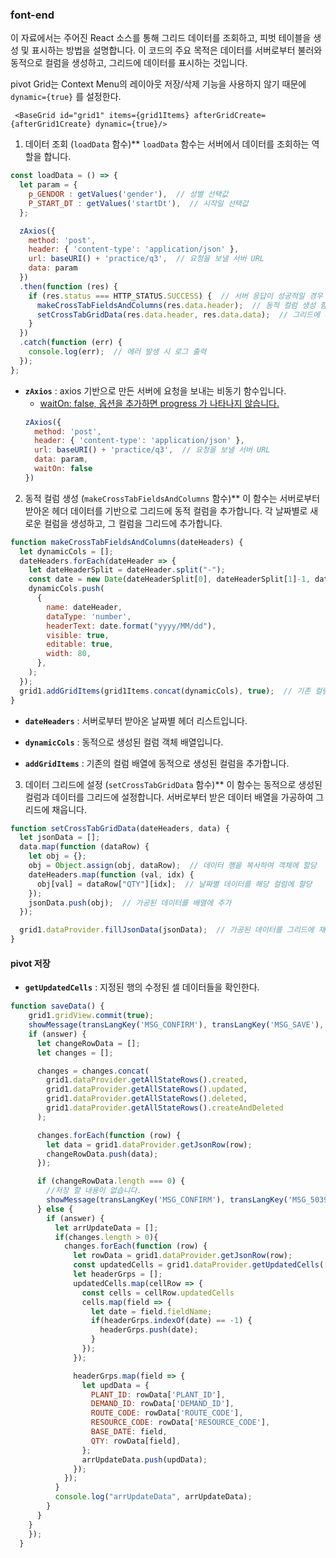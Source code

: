 ### font-end  

이 자료에서는 주어진 React 소스를 통해 그리드 데이터를 조회하고, 피벗 테이블을 생성 및 표시하는 방법을 설명합니다. 이 코드의 주요 목적은 데이터를 서버로부터 불러와 동적으로 컬럼을 생성하고, 그리드에 데이터를 표시하는 것입니다.

pivot Grid는 Context Menu의 레이아웃 저장/삭제 기능을 사용하지 않기 때문에 `dynamic={true}` 를 설정한다.
```
 <BaseGrid id="grid1" items={grid1Items} afterGridCreate={afterGrid1Create} dynamic={true}/>
```

1. 데이터 조회 (`loadData` 함수)** `loadData` 함수는 서버에서 데이터를 조회하는 역할을 합니다. 

```javascript
const loadData = () => {
  let param = {
    p_GENDOR : getValues('gender'),  // 성별 선택값
    P_START_DT : getValues('startDt'),  // 시작일 선택값
  };

  zAxios({
    method: 'post',
    header: { 'content-type': 'application/json' },
    url: baseURI() + 'practice/q3',  // 요청을 보낼 서버 URL
    data: param
  })
  .then(function (res) {
    if (res.status === HTTP_STATUS.SUCCESS) {  // 서버 응답이 성공적일 경우
      makeCrossTabFieldsAndColumns(res.data.header);  // 동적 컬럼 생성 함수 호출
      setCrossTabGridData(res.data.header, res.data.data);  // 그리드에 데이터 설정
    }
  })
  .catch(function (err) {
    console.log(err);  // 에러 발생 시 로그 출력
  });
};
```

- **`zAxios`** : axios 기반으로 만든 서버에 요청을 보내는 비동기 함수입니다.
  - <u>waitOn: false, 옵션을 추가하면 progress 가 나타나지 않습니다.</u>
  ```javascript
  zAxios({
    method: 'post',
    header: { 'content-type': 'application/json' },
    url: baseURI() + 'practice/q3',  // 요청을 보낼 서버 URL
    data: param,
    waitOn: false
  })
  ```
  
2. 동적 컬럼 생성 (`makeCrossTabFieldsAndColumns` 함수)** 
이 함수는 서버로부터 받아온 헤더 데이터를 기반으로 그리드에 동적 컬럼을 추가합니다. 각 날짜별로 새로운 컬럼을 생성하고, 그 컬럼을 그리드에 추가합니다.


```javascript
function makeCrossTabFieldsAndColumns(dateHeaders) {
  let dynamicCols = [];
  dateHeaders.forEach(dateHeader => {
    let dateHeaderSplit = dateHeader.split("-");
    const date = new Date(dateHeaderSplit[0], dateHeaderSplit[1]-1, dateHeaderSplit[2]);
    dynamicCols.push(
      { 
        name: dateHeader, 
        dataType: 'number',
        headerText: date.format("yyyy/MM/dd"),
        visible: true,
        editable: true, 
        width: 80,
      },
    );
  });   
  grid1.addGridItems(grid1Items.concat(dynamicCols), true);  // 기존 컬럼에 동적 컬럼을 추가
}
```

- **`dateHeaders`** : 서버로부터 받아온 날짜별 헤더 리스트입니다.

- **`dynamicCols`** : 동적으로 생성된 컬럼 객체 배열입니다.

- **`addGridItems`** : 기존의 컬럼 배열에 동적으로 생성된 컬럼을 추가합니다.
3. 데이터 그리드에 설정 (`setCrossTabGridData` 함수)** 
이 함수는 동적으로 생성된 컬럼과 데이터를 그리드에 설정합니다. 서버로부터 받은 데이터 배열을 가공하여 그리드에 채웁니다.


```javascript
function setCrossTabGridData(dateHeaders, data) {
  let jsonData = [];
  data.map(function (dataRow) {
    let obj = {};
    obj = Object.assign(obj, dataRow);  // 데이터 행을 복사하여 객체에 할당
    dateHeaders.map(function (val, idx) {
      obj[val] = dataRow["QTY"][idx];  // 날짜별 데이터를 해당 컬럼에 할당
    });
    jsonData.push(obj);  // 가공된 데이터를 배열에 추가
  });

  grid1.dataProvider.fillJsonData(jsonData);  // 가공된 데이터를 그리드에 채움
}
```

#### pivot 저장

- **`getUpdatedCells`** : 지정된 행의 수정된 셀 데이터들을 확인한다.


```javascript
function saveData() {
    grid1.gridView.commit(true);
    showMessage(transLangKey('MSG_CONFIRM'), transLangKey('MSG_SAVE'), function (answer) {
    if (answer) {
      let changeRowData = [];
      let changes = [];

      changes = changes.concat(
        grid1.dataProvider.getAllStateRows().created,
        grid1.dataProvider.getAllStateRows().updated,
        grid1.dataProvider.getAllStateRows().deleted,
        grid1.dataProvider.getAllStateRows().createAndDeleted
      );

      changes.forEach(function (row) {
        let data = grid1.dataProvider.getJsonRow(row);
        changeRowData.push(data);
      });

      if (changeRowData.length === 0) {
        //저장 할 내용이 없습니다.
        showMessage(transLangKey('MSG_CONFIRM'), transLangKey('MSG_5039'), { close: false });
      } else {
        if (answer) {
          let arrUpdateData = [];
          if(changes.length > 0){
            changes.forEach(function (row) {
              let rowData = grid1.dataProvider.getJsonRow(row);
              const updatedCells = grid1.dataProvider.getUpdatedCells([row]);
              let headerGrps = [];
              updatedCells.map(cellRow => {
                const cells = cellRow.updatedCells
                cells.map(field => {
                  let date = field.fieldName;
                  if(headerGrps.indexOf(date) == -1) {
                    headerGrps.push(date);
                  }
                });
              });

              headerGrps.map(field => {
                let updData = {
                  PLANT_ID: rowData['PLANT_ID'],
                  DEMAND_ID: rowData['DEMAND_ID'],
                  ROUTE_CODE: rowData['ROUTE_CODE'],
                  RESOURCE_CODE: rowData['RESOURCE_CODE'],
                  BASE_DATE: field,
                  QTY: rowData[field],
                }; 
                arrUpdateData.push(updData);
              });
            });
          }
          console.log("arrUpdateData", arrUpdateData);
        }
      }
    }
    });
  }
```